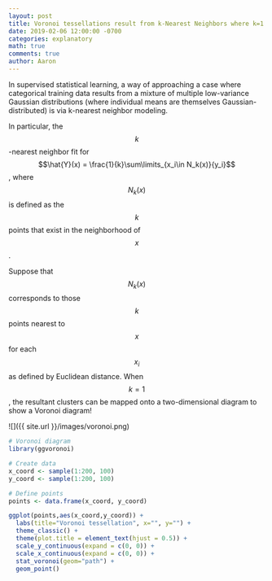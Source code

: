 ```yaml
---
layout: post
title: Voronoi tessellations result from k-Nearest Neighbors where k=1
date: 2019-02-06 12:00:00 -0700
categories: explanatory
math: true
comments: true
author: Aaron
---
```



In supervised statistical learning, a way of approaching a case where categorical training data results from a mixture of multiple low-variance Gaussian distributions (where individual means are themselves Gaussian-distributed) is via k-nearest neighbor modeling.  

In particular, the $$k$$-nearest neighbor fit for $$\hat{Y}(x) = \frac{1}{k}\sum\limits_{x_i\in N_k(x)}{y_i}$$, where $$N_k(x)$$ is defined as the $$k$$ points that exist in the neighborhood of $$x$$.  

Suppose that $$N_k(x)$$ corresponds to those $$k$$ points nearest to $$x$$ for each $$x_i$$ as defined by Euclidean distance. When $$k=1$$, the resultant clusters can be mapped onto a two-dimensional diagram to show a Voronoi diagram!  

![]({{ site.url }}/images/voronoi.png)  

~~~ R
# Voronoi diagram
library(ggvoronoi)

# Create data
x_coord <- sample(1:200, 100)
y_coord <- sample(1:200, 100)

# Define points
points <- data.frame(x_coord, y_coord)

ggplot(points,aes(x_coord,y_coord)) +
  labs(title="Voronoi tessellation", x="", y="") + 
  theme_classic() +
  theme(plot.title = element_text(hjust = 0.5)) +
  scale_y_continuous(expand = c(0, 0)) +
  scale_x_continuous(expand = c(0, 0)) +
  stat_voronoi(geom="path") +
  geom_point()
~~~